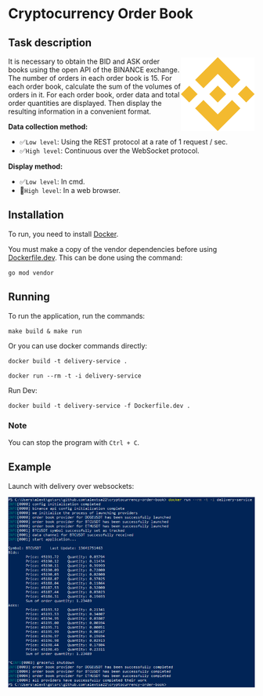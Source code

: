 # Cryptocurrency Order Book

Task description
----------------

<img align="right" width="30%" src="assets/binance-logo.svg">

It is necessary to obtain the BID and ASK order books using the open API of the BINANCE exchange. The number of orders in each order book is 15. For each order book, calculate the sum of the volumes of orders in it. For each order book, order data and total order quantities are displayed.
Then display the resulting information in a convenient format.

**Data collection method:**
* ✅`Low level`: Using the REST protocol at a rate of 1 request / sec.
* ✅`High level`: Continuous over the WebSocket protocol.

**Display method:**
* ✅`Low level`: In cmd.
* 🔲`High level`: In a web browser.

Installation
------------

To run, you need to install [Docker](https://docs.docker.com/).

You must make a copy of the vendor dependencies before using [Dockerfile.dev](Dockerfile.dev).
This can be done using the command:

```
go mod vendor
```

Running
-------

To run the application, run the commands:

```
make build & make run
```

Or you can use docker commands directly:

```
docker build -t delivery-service .
```

```
docker run --rm -t -i delivery-service
```

Run Dev:

```
docker build -t delivery-service -f Dockerfile.dev .
```

### Note

You can stop the program with ```Ctrl + C```.

Example
-------

Launch with delivery over websockets:

<p align="center">
    <img src="assets/screenshot-v2.0.png">
</p>

